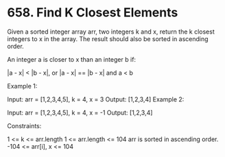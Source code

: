 # 658. Find K Closest Elements

Given a sorted integer array arr, two integers k and x, return the k closest integers to x in the array. The result should also be sorted in ascending order.

An integer a is closer to x than an integer b if:

|a - x| < |b - x|, or
|a - x| == |b - x| and a < b
 

Example 1:

Input: arr = [1,2,3,4,5], k = 4, x = 3
Output: [1,2,3,4]
Example 2:

Input: arr = [1,2,3,4,5], k = 4, x = -1
Output: [1,2,3,4]
 

Constraints:

1 <= k <= arr.length
1 <= arr.length <= 104
arr is sorted in ascending order.
-104 <= arr[i], x <= 104
